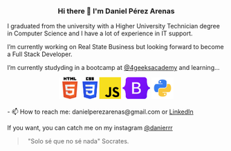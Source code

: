 <h3 align="center">Hi there 👋 I'm Daniel Pérez Arenas </h3> 


I graduated from the university with a Higher University Technician degree in Computer Science 
and I have a lot of experience in IT support.

I’m currently working on Real State Business but looking forward to become a Full Stack Developer.

I’m currently studyding in a bootcamp at <a href="https://www.4geeksacademy.com">@4geeksacademy</a> and learning...

<div align="center">
<img src="/img/HTML5.png" 
  height="50" 
  alt="html-logo">
<img src="/img/CSS3-.png" 
  height="50" 
  alt="ccs-logo">
<img src="/img/JavaScript.png" 
  height="50" 
  alt="JS-logo">
<img src="/img/Bootstrap.png"
height="50"
  alt="bootstrap logo">
<img src="img/python.png" 
  height="50" 
  alt="python-logo"> 
</div>
<br>
- 📫 How to reach me: danielperezarenas@gmail.com or <a href="https://www.linkedin.com/in/daniel-p%C3%A9rez-arenas-986a387a/">LinkedIn</a>


If you want, you can catch me on my instagram <a href="https://www.instagram.com/danierrr/">@danierrr</a>

>  
> "Solo sé que no sé nada" Socrates.
>  
